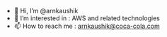- 👋 Hi, I’m @arnkaushik
- 👀 I’m interested in : AWS and related technologies
- 📫 How to reach me : arnkaushik@coca-cola.com

